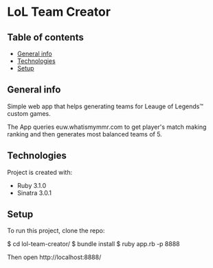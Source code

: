 # LoL Team Creator

## Table of contents

- [General info](#general-info)
- [Technologies](#technologies)
- [Setup](#setup)

## General info

Simple web app that helps generating teams for Leauge of Legends:tm: custom games.

The App queries euw.whatismymmr.com to get player's match making ranking and then generates most balanced teams of 5.

## Technologies

Project is created with:

- Ruby 3.1.0
- Sinatra 3.0.1

## Setup

To run this project, clone the repo:

$ cd lol-team-creator/
$ bundle install
$ ruby app.rb -p 8888

Then open http://localhost:8888/

